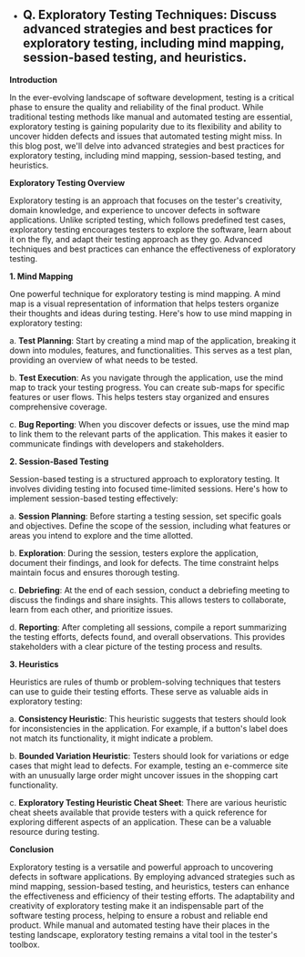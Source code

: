 - ## Q. Exploratory Testing Techniques: Discuss advanced strategies and best practices for exploratory testing, including mind mapping, session-based testing, and heuristics.

**Introduction**

In the ever-evolving landscape of software development, testing is a critical phase to ensure the quality and reliability of the final product. While traditional testing methods like manual and automated testing are essential, exploratory testing is gaining popularity due to its flexibility and ability to uncover hidden defects and issues that automated testing might miss. In this blog post, we'll delve into advanced strategies and best practices for exploratory testing, including mind mapping, session-based testing, and heuristics.

**Exploratory Testing Overview**

Exploratory testing is an approach that focuses on the tester's creativity, domain knowledge, and experience to uncover defects in software applications. Unlike scripted testing, which follows predefined test cases, exploratory testing encourages testers to explore the software, learn about it on the fly, and adapt their testing approach as they go. Advanced techniques and best practices can enhance the effectiveness of exploratory testing.

**1.  Mind Mapping**

One powerful technique for exploratory testing is mind mapping. A mind map is a visual representation of information that helps testers organize their thoughts and ideas during testing. Here's how to use mind mapping in exploratory testing:

a. **Test Planning**: Start by creating a mind map of the application, breaking it down into modules, features, and functionalities. This serves as a test plan, providing an overview of what needs to be tested.

b. **Test Execution**: As you navigate through the application, use the mind map to track your testing progress. You can create sub-maps for specific features or user flows. This helps testers stay organized and ensures comprehensive coverage.

c. **Bug Reporting**: When you discover defects or issues, use the mind map to link them to the relevant parts of the application. This makes it easier to communicate findings with developers and stakeholders.

**2.  Session-Based Testing**

Session-based testing is a structured approach to exploratory testing. It involves dividing testing into focused time-limited sessions. Here's how to implement session-based testing effectively:

a. **Session Planning**: Before starting a testing session, set specific goals and objectives. Define the scope of the session, including what features or areas you intend to explore and the time allotted.

b. **Exploration**: During the session, testers explore the application, document their findings, and look for defects. The time constraint helps maintain focus and ensures thorough testing.

c. **Debriefing**: At the end of each session, conduct a debriefing meeting to discuss the findings and share insights. This allows testers to collaborate, learn from each other, and prioritize issues.

d. **Reporting**: After completing all sessions, compile a report summarizing the testing efforts, defects found, and overall observations. This provides stakeholders with a clear picture of the testing process and results.

**3.  Heuristics**

Heuristics are rules of thumb or problem-solving techniques that testers can use to guide their testing efforts. These serve as valuable aids in exploratory testing:

a. **Consistency Heuristic**: This heuristic suggests that testers should look for inconsistencies in the application. For example, if a button's label does not match its functionality, it might indicate a problem.

b. **Bounded Variation Heuristic**: Testers should look for variations or edge cases that might lead to defects. For example, testing an e-commerce site with an unusually large order might uncover issues in the shopping cart functionality.

c. **Exploratory Testing Heuristic Cheat Sheet**: There are various heuristic cheat sheets available that provide testers with a quick reference for exploring different aspects of an application. These can be a valuable resource during testing.

**Conclusion**

Exploratory testing is a versatile and powerful approach to uncovering defects in software applications. By employing advanced strategies such as mind mapping, session-based testing, and heuristics, testers can enhance the effectiveness and efficiency of their testing efforts. The adaptability and creativity of exploratory testing make it an indispensable part of the software testing process, helping to ensure a robust and reliable end product. While manual and automated testing have their places in the testing landscape, exploratory testing remains a vital tool in the tester's toolbox.
